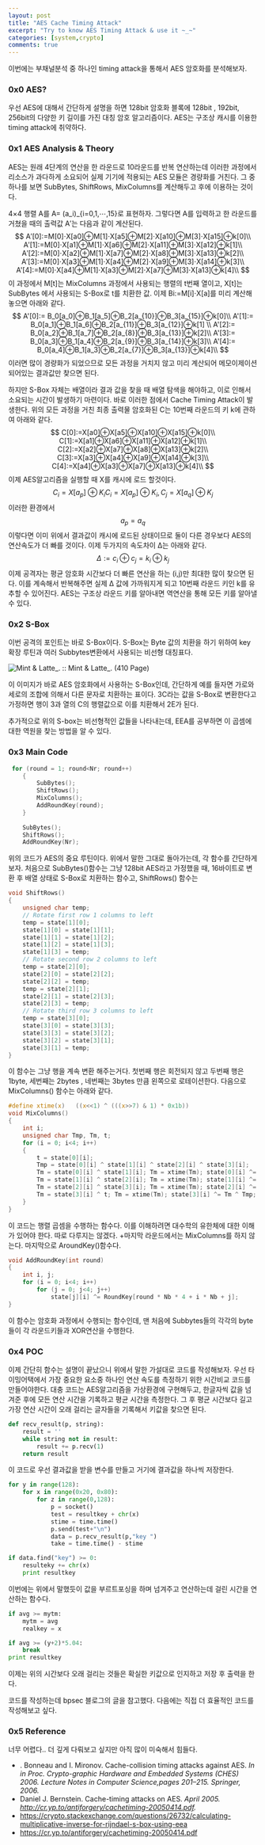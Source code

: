 ```yaml
---
layout: post
title: "AES Cache Timing Attack"
excerpt: "Try to know AES Timing Attack & use it ~_~"
categories: [system,crypto]
comments: true 
---
```


이번에는 부채널분석 중 하나인 timing attack을 통해서 AES 암호화를 분석해보자.

### 0x0 AES?

우선 AES에 대해서 간단하게 설명을 하면 128bit 암호화 블록에 128bit , 192bit, 256bit의 다양한 키 길이를 가진 대칭 암호 알고리즘이다.  AES는 구조상 캐시를 이용한 timing attack에 취약하다. 

### 0x1 AES Analysis & Theory

AES는 원래 4단계의 연산을 한 라운드로 10라운드를 반복 연산하는데 이러한 과정에서 리소스가 과다하게 소요되어 실제 기기에 적용되는 AES 모듈은 경량화를 거친다. 그 중 하나를 보면 SubBytes, ShiftRows, MixColumns를 계산해두고 후에  이용하는 것이다. 

4×4 행렬 A를 A= (a_i)_{i=0,1,⋯,15}로 표현하자. 그렇다면 A를 입력하고 한 라운드를 거쳤을 때의 출력값 A′는 다음과 같이 계산된다.
$$
A′[0]:=M[0]⋅X[a0]⊕M[1]⋅X[a5]⊕M[2]⋅X[a10]⊕M[3]⋅X[a15]⊕k[0]\\
A′[1]:=M[0]⋅X[a1]⊕M[1]⋅X[a6]⊕M[2]⋅X[a11]⊕M[3]⋅X[a12]⊕k[1]\\
A′[2]:=M[0]⋅X[a2]⊕M[1]⋅X[a7]⊕M[2]⋅X[a8]⊕M[3]⋅X[a13]⊕k[2]\\
A′[3]:=M[0]⋅X[a3]⊕M[1]⋅X[a4]⊕M[2]⋅X[a9]⊕M[3]⋅X[a14]⊕k[3]\\
A'[4]:=M[0]⋅X[a4]⊕M[1]⋅X[a3]⊕M[2]⋅X[a7]⊕M[3]⋅X[a13]⊕k[4]\\
$$
이 과정에서 M[t]는 MixColumns 과정에서 사용되는 행렬의 t번째 열이고,  X[t]는 SubBytes 에서 사용되는 S-Box로 t를 치환한 값. 이제  Bi:=M[i]⋅X[a]를 미리 계산해놓으면 아래와 같다.
$$
A'[0]:= B_0[a_0]⊕B_1[a_5]⊕B_2[a_{10}]⊕B_3[a_{15}]⊕k[0]\\
A'[1]:= B_0[a_1]⊕B_1[a_6]⊕B_2[a_{11}]⊕B_3[a_{12}]⊕k[1] \\
A'[2]:= B_0[a_2]⊕B_1[a_7]⊕B_2[a_{8}]⊕B_3[a_{13}]⊕k[2]\\
A'[3]:= B_0[a_3]⊕B_1[a_4]⊕B_2[a_{9}]⊕B_3[a_{14}]⊕k[3]\\
A'[4]:= B_0[a_4]⊕B_1[a_3]⊕B_2[a_{7}]⊕B_3[a_{13}]⊕k[4]\\
$$
이러면 많이 경량화가 되었으므로 모든 과정을 거치지 않고 미리 계산되어 메모이제이션 되어있는 결과값만 찾으면 된다.

하지만 S-Box 자체는 배열이라 결과 값을 찾을 때 배열 탐색을 해야하고, 이로 인해서 소요되는 시간이 발생하기 마련이다. 바로 이러한 점에서 Cache Timing Attack이 발생한다. 위의 모든 과정을 거친 최종 출력물 암호화된 C는 10번째 라운드의 키 k에 관하여 아래와 같다.
$$
C[0]:=X[a0]⊕X[a5]⊕X[a10]⊕X[a15]⊕k[0]\\
C[1]:=X[a1]⊕X[a6]⊕X[a11]⊕X[a12]⊕k[1]\\
C[2]:=X[a2]⊕X[a7]⊕X[a8]⊕X[a13]⊕k[2]\\
C[3]:=X[a3]⊕X[a4]⊕X[a9]⊕X[a14]⊕k[3]\\
C[4]:=X[a4]⊕X[a3]⊕X[a7]⊕X[a13]⊕k[4]\\
$$
이제 AES알고리즘을 실행할 때 X를 캐시에 로드 할것이다. 
$$
C_i=X[a_p]⊕K_iC_i=X[a_p]⊕K_i, C_j=X[a_q]⊕K_j
$$
이러한 환경에서  
$$
a_p = a_q
$$
이렇다면  이미 위에서 결과값이 캐시에 로드된 상태이므로 둘이 다른 경우보다 AES의 연산속도가 더 빠를 것이다. 이제 두가지의 속도차이 Δ는 아래와 같다.
$$
Δ:=c_i⊕c_j=k_i⊕k_j
$$
이제 공격자는 평균 암호화 시간보다 더 빠른 연산을 하는 (i,j)만 최대한 많이 찾으면 된다. 이를 계속해서 반복해주면 실제 Δ 값에 가까워지게 되고 10번째 라운드 키인 k를 유추할 수 있어진다. AES는 구조상 라운드 키를 알아내면 역연산을 통해 모든 키를 알아낼 수 있다.

### 0x2 S-Box

이번 공격의 포인트는 바로 S-Box이다.  S-Box는 Byte 값의 치환을 하기 위하여 key 확장 루틴과 여러 Subbytes변환에서 사용되는 비선형 대칭표다.

![Mint & Latte_. :: Mint & Latte_. (410 Page)](https://t1.daumcdn.net/cfile/tistory/1559D6484E76DE9538)

이 이미지가 바로 AES 암호화에서 사용하는 S-Box인데, 간단하게 예를 들자면 가로와 세로의 조합에 의해서 다른 문자로 치환하는 표이다. 3C라는 값을 S-Box로 변환한다고 가정하면 행이 3과 열의 C의 행렬값으로 이를 치환해서 2E가 된다.

추가적으로 위의 S-box는 비선형적인 값들을 나타내는데, EEA를 공부하면 이 곱셈에 대한 역원을 찾는 방법을 알 수 있다. 

### 0x3 Main Code

```c
 for (round = 1; round<Nr; round++)
    {
        SubBytes();
        ShiftRows();
        MixColumns();
        AddRoundKey(round);
    }
 
    SubBytes();
    ShiftRows();
    AddRoundKey(Nr);
```

위의 코드가 AES의 중요 루틴이다. 위에서 말한 그대로 돌아가는데, 각 함수를 간단하게 보자. 처음으로 SubBytes()함수는 그냥 128bit AES라고 가정했을 때, 16바이트로 변환 후 배열 상태로 S-Box로 치환하는 함수고, ShiftRows() 함수는 

```c
void ShiftRows()
{
    unsigned char temp;
    // Rotate first row 1 columns to left
    temp = state[1][0];
    state[1][0] = state[1][1];
    state[1][1] = state[1][2];
    state[1][2] = state[1][3];
    state[1][3] = temp;
    // Rotate second row 2 columns to left
    temp = state[2][0];
    state[2][0] = state[2][2];
    state[2][2] = temp;
    temp = state[2][1];
    state[2][1] = state[2][3];
    state[2][3] = temp;
    // Rotate third row 3 columns to left
    temp = state[3][0];
    state[3][0] = state[3][3];
    state[3][3] = state[3][2];
    state[3][2] = state[3][1];
    state[3][1] = temp;
}
```

이 함수는 그냥 행을 계속 변환 해주는거다. 첫번째 행은 회전되지 않고 두번째 행은 1byte,  세번째는 2bytes , 네번째는 3bytes 만큼 왼쪽으로 로테이션한다. 다음으로 MixColumns() 함수는  아래와 같다.

```c
#define xtime(x)   ((x<<1) ^ (((x>>7) & 1) * 0x1b))
void MixColumns()
{
    int i;
    unsigned char Tmp, Tm, t;
    for (i = 0; i<4; i++)
    {
        t = state[0][i];
        Tmp = state[0][i] ^ state[1][i] ^ state[2][i] ^ state[3][i];
        Tm = state[0][i] ^ state[1][i]; Tm = xtime(Tm); state[0][i] ^= Tm ^ Tmp;
        Tm = state[1][i] ^ state[2][i]; Tm = xtime(Tm); state[1][i] ^= Tm ^ Tmp;
        Tm = state[2][i] ^ state[3][i]; Tm = xtime(Tm); state[2][i] ^= Tm ^ Tmp;
        Tm = state[3][i] ^ t; Tm = xtime(Tm); state[3][i] ^= Tm ^ Tmp;
    }
}
```

이 코드는 행렬 곱셈을 수행하는 함수다. 이를 이해하려면 대수학의 유한체에 대한 이해가 있어야 한다.  따로 다루지는 않겠다. +마지막 라운드에서는 MixColumns를 하지 않는다.  마지막으로 AroundKey()함수다.

```c
void AddRoundKey(int round)
{
    int i, j;
    for (i = 0; i<4; i++)
        for (j = 0; j<4; j++)
            state[j][i] ^= RoundKey[round * Nb * 4 + i * Nb + j];
}
```

이 함수는 암호화 과정에서 수행되는 함수인데, 맨 처음에 Subbytes들의 각각의 byte들이 각 라운드키들과 XOR연산을 수행한다. 

### 0x4  POC

이제 간단히 함수는 설명이 끝났으니 위에서 말한 가설대로 코드를 작성해보자. 우선 타이밍어택에서 가장 중요한 요소중 하나인 연산 속도를 측정하기 위한 시간비교 코드를 만들어야한다.  대충 코드는 AES알고리즘을 가상환경에 구현해두고, 한글자씩 값을 넘겨준 후에 모든 연산 시간을 기록하고 평균 시간을 측정한다. 그 후 평균 시간보다 길고 가장 연산 시간이 오래 걸리는 글자들을 기록해서 키값을 찾으면 된다. 

```python
def recv_result(p, string):
    result = ''
    while string not in result:
        result += p.recv(1)
    return result

```

이 코드로 우선 결과값을 받을 변수를 만들고 거기에 결과값을 하나씩 저장한다. 

```python
for y in range(128):
    for x in range(0x20, 0x80):
        for z in range(0,128):
            p = socket()
            test = resultkey + chr(x)
            stime = time.time()
            p.send(test+"\n")          
            data = p.recv_result(p,"key ")
            take = time.time() - stime

if data.find("key") >= 0:
	resulteky += chr(x)
	print resultkey
```

이번에는 위에서 말했듯이 값을 부르트포싱을 하며 넘겨주고 연산하는데 걸린 시간을 연산하는 함수다.

```python
if avg >= mytm:
	mytm = avg
	realkey = x

if avg >= (y+2)*5.04:     
	break
print resultkey
```

이제는 위의 시간보다 오래 걸리는 것들은 확실한 키값으로 인지하고 저장 후 출력을 한다.

코드를 작성하는데 bpsec 블로그의 글을 참고했다. 다음에는 직접 더 효율적인 코드를 작성해보고 싶다.

### 0x5 Reference

너무 어렵다.. 더 깊게 다뤄보고 싶지만 아직 많이 미숙해서 힘들다. 

+ . Bonneau and I. Mironov. Cache-collision timing attacks against AES. *In in Proc. Crypto-graphic Hardware and Embedded Systems (CHES) 2006. Lecture Notes in Computer Science,pages 201–215. Springer, 2006.*
+ Daniel J. Bernstein. Cache-timing attacks on AES. *April 2005.* *http://cr.yp.to/antiforgery/cachetiming-20050414.pdf.*
+ https://crypto.stackexchange.com/questions/26732/calculating-multiplicative-inverse-for-rijndael-s-box-using-eea
+ https://cr.yp.to/antiforgery/cachetiming-20050414.pdf

